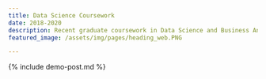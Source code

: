 ```yaml
---
title: Data Science Coursework
date: 2018-2020
description: Recent graduate coursework in Data Science and Business Analytics at UNCC:
featured_image: /assets/img/pages/heading_web.PNG

---
```


{% include demo-post.md %}





